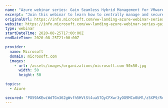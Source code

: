 ```yaml
---
name: "Azure webinar series: Gain Seamless Hybrid Management for VMware with Azure VMware Solution"
excerpt: "Join this webinar to learn how to centrally manage and secure your VMware workloads in the cloud."
originalUrl: https://info.microsoft.com/ww-landing-azure-webinar-series-gain-seamless-hybrid-management-for-vmware-with-azure-vmware-solution.html
website: https://info.microsoft.com/ww-landing-azure-webinar-series-gain-seamless-hybrid-management-for-vmware-with-azure-vmware-solution.html
type: webinar
startDateTime: 2020-08-25T17:00:00Z
endDateTime: 2020-08-25T21:00:00Z

provider:
  name: Microsoft
  domain: microsoft.com
  images:
    - url: /assets/images/organizations/microsoft.com-50x50.jpg
      width: 50
      height: 50

topics:
  - Azure

secured: "PO59AKEwiWdTGn362gWvfh5HVtSt4ua57QyCFXwr3yOO9MCo0bMl/z5XP9/RcDILywYKfqKpYN1z3jq7zfTeQayVJWHWHAh88pMfEGLp1cMhCe7oiAM/KInhVBayba/EAZTYv/4WeXjU1zNwxGm7uLsqRDC4DVhgPTjXbfXoMEbUrkbZkI3Q7dF9SfQoo35y99p09MfWfgnccGwjA+AtNBMJF3O9RTFZkIj4gdAEMrTILVPoVhFwLgPZLHfk6YLKdxlhQSWvjSCqLwardMfb/Z/fZNdNa+BnJZXuoa5WpbSOojdcfoRgfT4Q6jfyXL5VhvFMcLLNflwzB6kWtn0YOg==;NTA7klIyYk9Q9/EdEBwiKg=="
---
```


